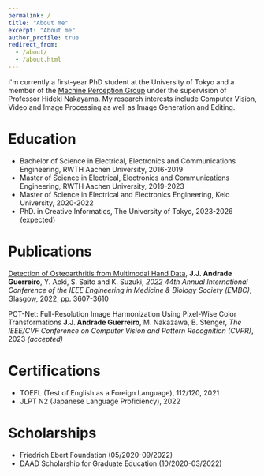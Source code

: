 ```yaml
---
permalink: /
title: "About me"
excerpt: "About me"
author_profile: true
redirect_from: 
  - /about/
  - /about.html
---
```


I'm currently a first-year PhD student at the University of Tokyo and a member of the [Machine Perception Group](http://www.nlab.ci.i.u-tokyo.ac.jp/index-e.html) under the supervision of Professor Hideki Nakayama. My research interests include Computer Vision, Video and Image Processing as well as Image Generation and Editing. 

Education
======
* Bachelor of Science in Electrical, Electronics and Communications Engineering, RWTH Aachen University, 2016-2019
* Master of Science in Electrical, Electronics and Communications Engineering, RWTH Aachen University, 2019-2023 
* Master of Science in Electrical and Electronics Engineering, Keio University, 2020-2022
* PhD. in Creative Informatics, The University of Tokyo, 2023-2026 (expected)


Publications
======

[Detection of Osteoarthritis from Multimodal Hand Data](https://ieeexplore.ieee.org/abstract/document/9871560), 
**J.J. Andrade Guerreiro**, Y. Aoki, S. Saito and K. Suzuki,
_2022 44th Annual International Conference of the IEEE Engineering in Medicine & Biology Society (EMBC)_, Glasgow, 2022, pp. 3607-3610

PCT-Net: Full-Resolution Image Harmonization Using Pixel-Wise Color Transformations
**J.J. Andrade Guerreiro**, M. Nakazawa, B. Stenger,
_The IEEE/CVF Conference on Computer Vision and Pattern Recognition (CVPR)_, 2023 _(accepted)_ 


Certifications
======
* TOEFL (Test of English as a Foreign Language), 112/120, 2021
* JLPT N2 (Japanese Language Proficiency), 2022


Scholarships
======
* Friedrich Ebert Foundation (05/2020-09/2022)
* DAAD Scholarship for Graduate Education (10/2020-03/2022)

